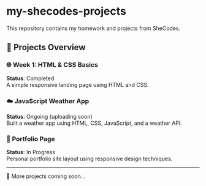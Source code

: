 # my-shecodes-projects
This repository contains my homework and projects from SheCodes.

## 📁 Projects Overview

### 🌐 Week 1: HTML & CSS Basics  
**Status**: Completed  
A simple responsive landing page using HTML and CSS.

### ☁️ JavaScript Weather App  
**Status**: Ongoing (uploading soon)  
Built a weather app using HTML, CSS, JavaScript, and a weather API.

### 💼 Portfolio Page  
**Status**: In Progress  
Personal portfolio site layout using responsive design techniques.

---
📝 More projects coming soon...
